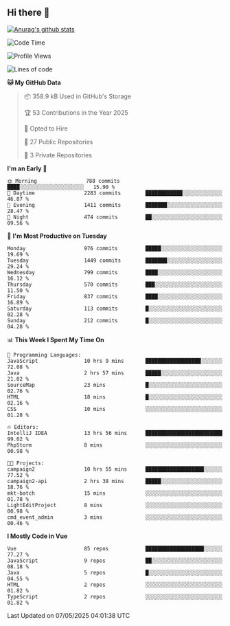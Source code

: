 ## Hi there 👋

[![Anurag's github stats](https://github-readme-stats.vercel.app/api?username=Songwonseok)](https://github.com/anuraghazra/github-readme-stats)



<!--START_SECTION:waka-->
![Code Time](http://img.shields.io/badge/Code%20Time-3%2C435%20hrs%2026%20mins-blue)

![Profile Views](http://img.shields.io/badge/Profile%20Views-0-blue)

![Lines of code](https://img.shields.io/badge/From%20Hello%20World%20I%27ve%20Written-34.8%20million%20lines%20of%20code-blue)

**🐱 My GitHub Data** 

> 📦 358.9 kB Used in GitHub's Storage 
 > 
> 🏆 53 Contributions in the Year 2025
 > 
> 💼 Opted to Hire
 > 
> 📜 27 Public Repositories 
 > 
> 🔑 3 Private Repositories 
 > 
**I'm an Early 🐤** 

```text
🌞 Morning                788 commits         ████░░░░░░░░░░░░░░░░░░░░░   15.90 % 
🌆 Daytime                2283 commits        ████████████░░░░░░░░░░░░░   46.07 % 
🌃 Evening                1411 commits        ███████░░░░░░░░░░░░░░░░░░   28.47 % 
🌙 Night                  474 commits         ██░░░░░░░░░░░░░░░░░░░░░░░   09.56 % 
```
📅 **I'm Most Productive on Tuesday** 

```text
Monday                   976 commits         █████░░░░░░░░░░░░░░░░░░░░   19.69 % 
Tuesday                  1449 commits        ███████░░░░░░░░░░░░░░░░░░   29.24 % 
Wednesday                799 commits         ████░░░░░░░░░░░░░░░░░░░░░   16.12 % 
Thursday                 570 commits         ███░░░░░░░░░░░░░░░░░░░░░░   11.50 % 
Friday                   837 commits         ████░░░░░░░░░░░░░░░░░░░░░   16.89 % 
Saturday                 113 commits         █░░░░░░░░░░░░░░░░░░░░░░░░   02.28 % 
Sunday                   212 commits         █░░░░░░░░░░░░░░░░░░░░░░░░   04.28 % 
```


📊 **This Week I Spent My Time On** 

```text
💬 Programming Languages: 
JavaScript               10 hrs 9 mins       ██████████████████░░░░░░░   72.08 % 
Java                     2 hrs 57 mins       █████░░░░░░░░░░░░░░░░░░░░   21.02 % 
SourceMap                23 mins             █░░░░░░░░░░░░░░░░░░░░░░░░   02.76 % 
HTML                     18 mins             █░░░░░░░░░░░░░░░░░░░░░░░░   02.16 % 
CSS                      10 mins             ░░░░░░░░░░░░░░░░░░░░░░░░░   01.28 % 

🔥 Editors: 
IntelliJ IDEA            13 hrs 56 mins      █████████████████████████   99.02 % 
PhpStorm                 8 mins              ░░░░░░░░░░░░░░░░░░░░░░░░░   00.98 % 

🐱‍💻 Projects: 
campaign2                10 hrs 55 mins      ███████████████████░░░░░░   77.52 % 
campaign2-api            2 hrs 38 mins       █████░░░░░░░░░░░░░░░░░░░░   18.76 % 
mkt-batch                15 mins             ░░░░░░░░░░░░░░░░░░░░░░░░░   01.78 % 
LightEditProject         8 mins              ░░░░░░░░░░░░░░░░░░░░░░░░░   00.98 % 
cmd_event_admin          3 mins              ░░░░░░░░░░░░░░░░░░░░░░░░░   00.46 % 
```

**I Mostly Code in Vue** 

```text
Vue                      85 repos            ███████████████████░░░░░░   77.27 % 
JavaScript               9 repos             ██░░░░░░░░░░░░░░░░░░░░░░░   08.18 % 
Java                     5 repos             █░░░░░░░░░░░░░░░░░░░░░░░░   04.55 % 
HTML                     2 repos             ░░░░░░░░░░░░░░░░░░░░░░░░░   01.82 % 
TypeScript               2 repos             ░░░░░░░░░░░░░░░░░░░░░░░░░   01.82 % 
```




 Last Updated on 07/05/2025 04:01:38 UTC
<!--END_SECTION:waka-->
